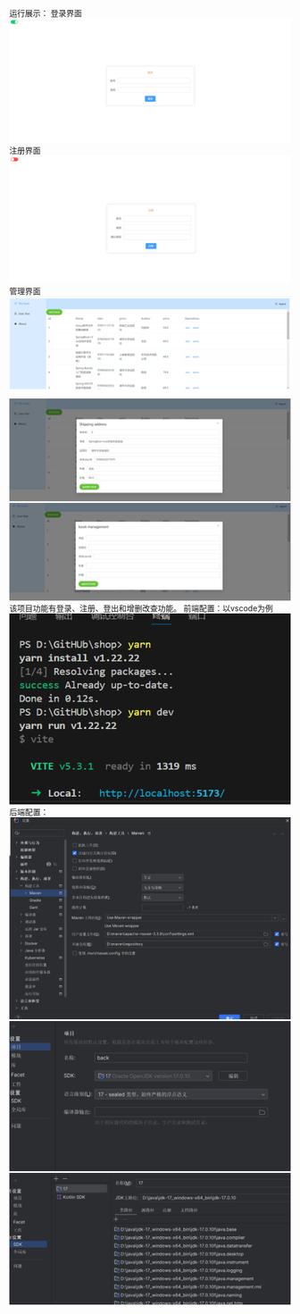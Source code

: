 运行展示：
登录界面
![image](https://github.com/codepation/bookManagement/blob/master/readome/login.png)
注册界面
![image](https://github.com/codepation/bookManagement/blob/master/readome/register.png)
管理界面
![image](https://github.com/codepation/bookManagement/blob/master/readome/bookmanage.png)
![image](https://github.com/codepation/bookManagement/blob/master/readome/alters.png)
![image](https://github.com/codepation/bookManagement/blob/master/readome/addbook.png)
该项目功能有登录、注册、登出和增删改查功能。
前端配置：以vscode为例
![image](https://github.com/codepation/bookManagement/blob/master/readome/runs.png)
后端配置：
![image](https://github.com/codepation/bookManagement/blob/master/readome/backSeting.png)
![image](https://github.com/codepation/bookManagement/blob/master/readome/jdkOne.png)
![image](https://github.com/codepation/bookManagement/blob/master/readome/jdkTwo.png)
